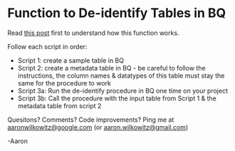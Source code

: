 # Function to De-identify Tables in BQ

Read [this post](https://docs.google.com/document/d/1RsWfvL0XCMpLdZVEzWOs9pqXN0l_SN-7ylfDDnOwiLA/edit?usp=sharing&resourcekey=0-3obKIa42m0AAHUvVlTFREw) first to understand how this function works. 

Follow each script in order: 
- Script 1: create a sample table in BQ 
- Script 2: create a metadata table in BQ - be careful to follow the instructions, the column names & datatypes of this table must stay the same for the procedure to work 
- Script 3a: Run the de-identify procedure in BQ one time on your project 
- Script 3b: Call the procedure with the input table from Script 1 & the metadata table from script 2

Quesitons? Comments? Code improvements? Ping me at aaronwilkowitz@google.com (or aaron.wilkowitz@gmail.com) 

-Aaron 
